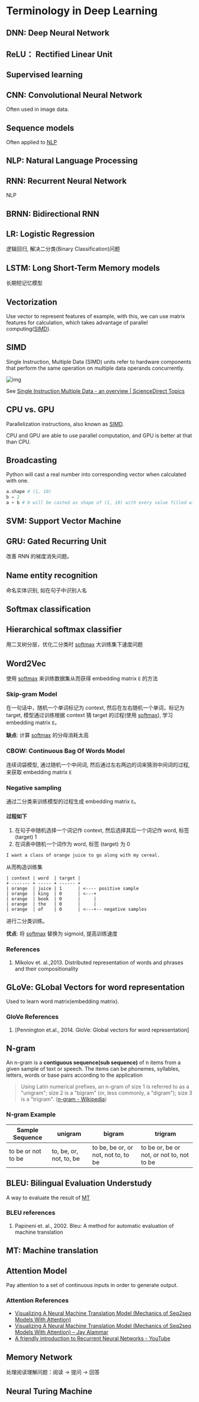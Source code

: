 # Terminology in Deep Learning

## DNN: Deep Neural Network

## ReLU： Rectified Linear Unit

## Supervised learning

## CNN: Convolutional Neural Network

Often used in image data.

## Sequence models

Often applied to [NLP](#nlp-natural-language-processing)

## NLP: Natural Language Processing

## RNN: Recurrent Neural Network

NLP

## BRNN: Bidirectional RNN

## LR: Logistic Regression

逻辑回归, 解决二分类(Binary Classification)问题

## LSTM: Long Short-Term Memory models

长期短记忆模型

## Vectorization

Use vector to represent features of example, with this,
we can use matrix features for calculation,
which takes advantage of parallel computing([SIMD](#simd)).

## SIMD

Single Instruction, Multiple Data (SIMD) units refer to hardware components that perform the same operation on multiple data operands concurrently.

 ![img](images/Terminology/3-s2.0-B9780128041895000028-f02-10-9780128041895.jpg)

See [Single Instruction Multiple Data - an overview | ScienceDirect Topics](https://www.sciencedirect.com/topics/computer-science/single-instruction-multiple-data)

## CPU vs. GPU

Parallelization instructions,
also known as [SIMD](#simd).

CPU and GPU are able to use parallel computation, and GPU is better at that than CPU.

## Broadcasting

Python will cast a real number into corresponding vector when calculated with one.

```python
a.shape # (1, 10)
b = 2
a + b # b will be casted as shape of (1, 10) with every value filled with 2.
```

## SVM: Support Vector Machine

## GRU: Gated Recurring Unit

改善 RNN 的梯度消失问题。

## Name entity recognition

命名实体识别, 如在句子中识别人名

## Softmax classification

## Hierarchical softmax classifier

用二叉树分层，优化二分类时 [softmax](#softmax-classification) 大训练集下速度问题

## Word2Vec

使用 [softmax](#softmax-classification) 来训练数据集从而获得 embedding matrix `E` 的方法

### Skip-gram Model

在一句话中，随机一个单词标记为 context, 然后在左右随机一个单词，标记为 target,
模型通过训练根据 context 猜 target 的过程(使用 [softmax](#softmax-classification)),
学习 embedding matrix `E`。

**缺点**: 计算 [softmax](#softmax-classification) 的分母消耗太高

### CBOW: Continuous Bag Of Words Model

连续词袋模型, 通过随机一个中间词, 然后通过左右两边的词来猜测中间词的过程, 来获取 embedding matrix `E`

### Negative sampling

通过二分类来训练模型的过程生成 embedding matrix `E`。

#### 过程如下

1. 在句子中随机选择一个词记作 context, 然后选择其后一个词记作 word, 标签 (target) 1
2. 在词表中随机一个词作为 word, 标签 (target) 为 0

```text
I want a class of orange juice to go along with my cereal.
```

从而构造训练集

```text
| context | word  | target |
+ ------- + ----- + ------ +
| orange  | juice | 1      | <---- positive sample
| orange  | king  | 0      | <---+
| orange  | book  | 0      |     |
| orange  | the   | 0      |     |
| orange  | of    | 0      | <---+-- negative samples
```

进行二分类训练。

**优点**: 将 [softmax](#softmax-classification) 替换为 sigmoid, 提高训练速度

### References

1. Mikolov et. al.,2013. Distributed representation of words and phrases and their compositionality

## GLoVe: GLobal Vectors for word representation

Used to learn word matrix(embedding matrix).

### GloVe References

1. [Pennington et.al., 2014. GloVe: Global vectors for word representation]

## N-gram

An n-gram is a **contiguous sequence(sub sequence)** of n items from a given sample of text or speech. The items can be phonemes, syllables, letters, words or base pairs according to the application

> Using Latin numerical prefixes, an n-gram of
> size 1 is referred to as a "unigram";
> size 2 is a "bigram" (or, less commonly, a "digram");
> size 3 is a "trigram".
> ([n-gram - Wikipedia](https://en.wikipedia.org/wiki/N-gram))

### N-gram Example

| Sample Sequence    | unigram                 | bigram                              | trigram                                   |
| ------------------ | ----------------------- | ----------------------------------- | ----------------------------------------- |
| to be or not to be | to, be, or, not, to, be | to be, be or, or not, not to, to be | to be or, be or not, or not to, not to be |

## BLEU: Bilingual Evaluation Understudy

A way to evaluate the result of [MT](#mt-machine-translation)

### BLEU references

1. Papineni et. al., 2002. Bleu: A method for automatic evaluation of machine translation

## MT: Machine translation

## Attention Model

Pay attention to a set of continuous inputs in order to generate output.

### Attention References

- [Visualizing A Neural Machine Translation Model (Mechanics of Seq2seq Models With Attention)](https://jalammar.github.io/visualizing-neural-machine-translation-mechanics-of-seq2seq-models-with-attention/)
- [Visualizing A Neural Machine Translation Model (Mechanics of Seq2seq Models With Attention) – Jay Alammar](https://jalammar.github.io/visualizing-neural-machine-translation-mechanics-of-seq2seq-models-with-attention/)
- [A friendly introduction to Recurrent Neural Networks - YouTube](https://www.youtube.com/watch?v=UNmqTiOnRfg)

## Memory Network

处理阅读理解问题：阅读 -> 提问 -> 回答

## Neural Turing Machine
